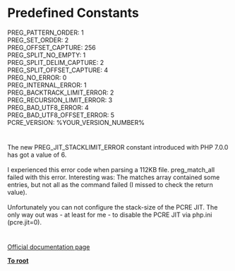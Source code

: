# Predefined Constants



PREG_PATTERN_ORDER: 1<br>PREG_SET_ORDER: 2<br>PREG_OFFSET_CAPTURE: 256<br>PREG_SPLIT_NO_EMPTY: 1<br>PREG_SPLIT_DELIM_CAPTURE: 2<br>PREG_SPLIT_OFFSET_CAPTURE: 4<br>PREG_NO_ERROR: 0<br>PREG_INTERNAL_ERROR: 1<br>PREG_BACKTRACK_LIMIT_ERROR: 2<br>PREG_RECURSION_LIMIT_ERROR: 3<br>PREG_BAD_UTF8_ERROR: 4<br>PREG_BAD_UTF8_OFFSET_ERROR: 5<br>PCRE_VERSION: %YOUR_VERSION_NUMBER%  

#

The new PREG_JIT_STACKLIMIT_ERROR constant introduced with PHP 7.0.0 has got a value of 6.<br><br>I experienced this error code when parsing a 112KB file. preg_match_all failed with this error. Interesting was: The matches array contained some entries, but not all as the command failed (I missed to check the return value).<br><br>Unfortunately you can not configure the stack-size of the PCRE JIT. The only way out was - at least for me - to disable the PCRE JIT via php.ini (pcre.jit=0).  

#

[Official documentation page](https://www.php.net/manual/en/pcre.constants.php)

**[To root](/README.md)**